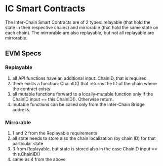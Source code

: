 # IC Smart Contracts

The Inter-Chain Smart Contracts are of 2 types: relayable (that hold the state in their respective chains) and mirrorable (that hold the same state on each chain). The mirrorable are also replayable, but not all replayable are mirrorable.

## EVM Specs

### Replayable

1. all API functions have an additional input: ChainID, that is required
2. there exists a function: ChainID() that returns the ID of the chain where the contract exists
3. all mutable functions forward to a locally-mutable function only if the ChainID input == this.ChainID(). Otherwise return.
4. mutable functions can be called only from the Inter-Chain Bridge address.

### Mirrorable

1. 1 and 2 from the Replayable requirements
2. all state needs to store also the chain localization (by chain ID) for that particular state
3. 3 from Replayable, but state is stored also in the case ChainID input == this.ChainID()
4. same as 4 from the above

